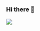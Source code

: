 ### Hi there 👋

![](https://skillicons.dev/icons?i=css,html,js,python,php,cs,java,docker,cloudflare,bootstrap,discord,flask,gitlab,ai,ps,jquery,kubernetes,linux,md,nginx,mysql,nodejs,nextjs,obsidian,powershell,raspberrypi,sqlite,ubuntu,vscode,windows,wordpress,apple&perline=5)
<!--
**SirBomble/sirbomble** is a ✨ _special_ ✨ repository because its `README.md` (this file) appears on your GitHub profile.

Here are some ideas to get you started:

- 🔭 I’m currently working on ...
- 🌱 I’m currently learning ...
- 👯 I’m looking to collaborate on ...
- 🤔 I’m looking for help with ...
- 💬 Ask me about ...
- 📫 How to reach me: ...
- 😄 Pronouns: ...
- ⚡ Fun fact: ...
-->
